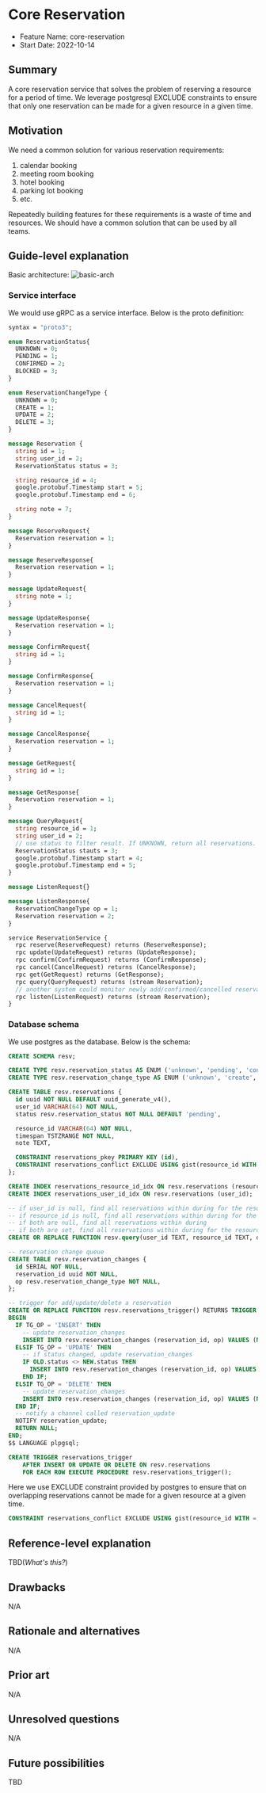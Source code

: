 # Core Reservation

- Feature Name: core-reservation
- Start Date: 2022-10-14

## Summary

A core reservation service that solves the problem of reserving a resource for a period of time. We leverage postgresql EXCLUDE constraints to ensure that only one reservation can be made for a given resource in a given time.

## Motivation

We need a common solution for various reservation requirements:

1. calendar booking
2. meeting room booking
3. hotel booking
4. parking lot booking
5. etc.

Repeatedly building features for these requirements is a waste of time and resources. We should have a common solution that can be used by all teams.

## Guide-level explanation

Basic architecture:
![basic-arch](../images/basic-arch.png)

### Service interface

We would use gRPC as a service interface. Below is the proto definition:

```protobuf
syntax = "proto3";

enum ReservationStatus{
  UNKNOWN = 0;
  PENDING = 1;
  CONFIRMED = 2;
  BLOCKED = 3;
}

enum ReservationChangeType {
  UNKNOWN = 0;
  CREATE = 1;
  UPDATE = 2;
  DELETE = 3;
}

message Reservation {
  string id = 1;
  string user_id = 2;
  ReservationStatus status = 3;

  string resource_id = 4;
  google.protobuf.Timestamp start = 5;
  google.protobuf.Timestamp end = 6;

  string note = 7;
}

message ReserveRequest{
  Reservation reservation = 1;
}

message ReserveResponse{
  Reservation reservation = 1;
}

message UpdateRequest{
  string note = 1;
}

message UpdateResponse{
  Reservation reservation = 1;
}

message ConfirmRequest{
  string id = 1;
}

message ConfirmResponse{
  Reservation reservation = 1;
}

message CancelRequest{
  string id = 1;
}

message CancelResponse{
  Reservation reservation = 1;
}

message GetRequest{
  string id = 1;
}

message GetResponse{
  Reservation reservation = 1;
}

message QueryRequest{
  string resource_id = 1;
  string user_id = 2;
  // use status to filter result. If UNKNOWN, return all reservations.
  ReservationStatus stauts = 3;
  google.protobuf.Timestamp start = 4;
  google.protobuf.Timestamp end = 5;
}

message ListenRequest{}

message ListenResponse{
  ReservationChangeType op = 1;
  Reservation reservation = 2;
}

service ReservationService {
  rpc reserve(ReserveRequest) returns (ReserveResponse);
  rpc update(UpdateRequest) returns (UpdateResponse);
  rpc confirm(ConfirmRequest) returns (ConfirmResponse);
  rpc cancel(CancelRequest) returns (CancelResponse);
  rpc get(GetRequest) returns (GetResponse);
  rpc query(QueryRequest) returns (stream Reservation);
  // another system could monitor newly add/confirmed/cancelled reservations
  rpc listen(ListenRequest) returns (stream Reservation);
}
```

### Database schema

We use postgres as the database. Below is the schema:

```sql
CREATE SCHEMA resv;

CREATE TYPE resv.reservation_status AS ENUM ('unknown', 'pending', 'confirmed', 'blocked');
CREATE TYPE resv.reservation_change_type AS ENUM ('unknown', 'create', 'update', 'delete');

CREATE TABLE resv.reservations {
  id uuid NOT NULL DEFAULT uuid_generate_v4(),
  user_id VARCHAR(64) NOT NULL,
  status resv.reservation_status NOT NULL DEFAULT 'pending',

  resource_id VARCHAR(64) NOT NULL,
  timespan TSTZRANGE NOT NULL,
  note TEXT,

  CONSTRAINT reservations_pkey PRIMARY KEY (id),
  CONSTRAINT reservations_conflict EXCLUDE USING gist(resource_id WITH =, timespan WITH &&)
};

CREATE INDEX reservations_resource_id_idx ON resv.reservations (resource_id);
CREATE INDEX reservations_user_id_idx ON resv.reservations (user_id);

-- if user_id is null, find all reservations within during for the resource
-- if resource_id is null, find all reservations within during for the user
-- if both are null, find all reservations within during
-- if both are set, find all reservations within during for the resource and user
CREATE OR REPLACE FUNCTION resv.query(user_id TEXT, resource_id TEXT, during TSTZRANGE) RETURNS TABLE resv.reversations AS $$ $$ LANGUAGE plpgsql;

-- reservation change queue
CREATE TABLE resv.reservation_changes {
  id SERIAL NOT NULL,
  reservation_id uuid NOT NULL,
  op resv.reservation_change_type NOT NULL,
};

-- trigger for add/update/delete a reservation
CREATE OR REPLACE FUNCTION resv.reservations_trigger() RETURNS TRIGGER AS $$
BEGIN
  IF TG_OP = 'INSERT' THEN
    -- update reservation_changes
    INSERT INTO resv.reservation_changes (reservation_id, op) VALUES (NEW.id, 'create');
  ELSIF TG_OP = 'UPDATE' THEN
    -- if status changed, update reservation_changes
    IF OLD.status <> NEW.status THEN
      INSERT INTO resv.reservation_changes (reservation_id, op) VALUES (NEW.id, 'update');
    END IF;
  ELSIF TG_OP = 'DELETE' THEN
    -- update reservation_changes
    INSERT INTO resv.reservation_changes (reservation_id, op) VALUES (NEW.id, 'delete');
  END IF;
  -- notify a channel called reservation_update
  NOTIFY reservation_update;
  RETURN NULL;
END;
$$ LANGUAGE plpgsql;

CREATE TRIGGER reservations_trigger
    AFTER INSERT OR UPDATE OR DELETE ON resv.reservations
    FOR EACH ROW EXECUTE PROCEDURE resv.reservations_trigger();
```

Here we use EXCLUDE constraint provided by postgres to ensure that on overlapping reservations cannot be made for a given resource at a given time.

```sql
CONSTRAINT reservations_conflict EXCLUDE USING gist(resource_id WITH =, timespan WITH &&)
```

## Reference-level explanation

TBD(*What's this?*)

## Drawbacks

N/A

## Rationale and alternatives

N/A

## Prior art

N/A

## Unresolved questions

N/A

## Future possibilities

TBD
